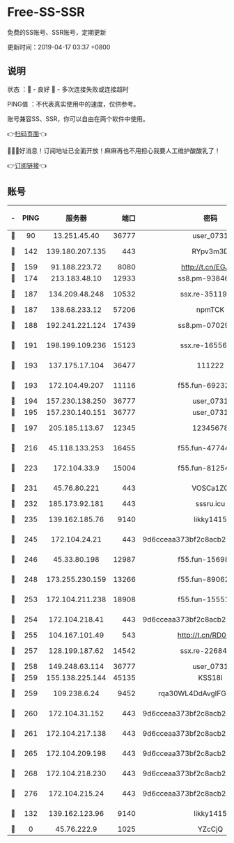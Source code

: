 # Free-SS-SSR

免费的SS账号、SSR账号，定期更新

更新时间：2019-04-17 03:37 +0800

## 说明

状态     ：🙂 - 良好 🙁 - 多次连接失败或连接超时

PING值   ：不代表真实使用中的速度，仅供参考。

账号兼容SS、SSR，你可以自由在两个软件中使用。

👉[扫码页面](https://liesauer.github.io/Free-SS-SSR/)👈

🎉🎉🎉好消息！订阅地址已全面开放！麻麻再也不用担心我要人工维护酸酸乳了！

👉[订阅链接](https://www.liesauer.net/yogurt/subscribe?ACCESS_TOKEN=DAYxR3mMaZAsaqUb)👈

## 账号

|-|PING|服务器|端口|密码|加密方式|区域|
|:----:|:----:|:-----:|-----:|:----:|:----:|:----:|
|🙂|90|13.251.45.40|36777|user_0731|chacha20|SG|
|🙂|142|139.180.207.135|443|RYpv3m3D|aes-256-cfb|JP|
|🙂|159|91.188.223.72|8080|http://t.cn/EGJIyrl|rc4-md5|RU|
|🙂|174|213.183.48.10|12933|ss8.pm-93846513|rc4-md5|RU|
|🙂|187|134.209.48.248|10532|ssx.re-35119050|aes-256-cfb|US|
|🙂|187|138.68.233.12|57206|npmTCK|rc4-md5|US|
|🙂|188|192.241.221.124|17439|ss8.pm-07029928|aes-256-cfb|US|
|🙂|191|198.199.109.236|15123|ssx.re-16556245|aes-256-cfb|US|
|🙂|193|137.175.17.104|36477|111222|aes-256-cfb|US|
|🙂|193|172.104.49.207|11116|f55.fun-69232280|aes-256-cfb|SG|
|🙂|194|157.230.138.250|36777|user_0731|chacha20|US|
|🙂|195|157.230.140.151|36777|user_0731|chacha20|US|
|🙂|197|205.185.113.67|12345|12345678|aes-256-cfb|US|
|🙂|216|45.118.133.253|16455|f55.fun-47744783|aes-256-cfb|SG|
|🙂|223|172.104.33.9|15004|f55.fun-81254583|aes-256-cfb|SG|
|🙂|231|45.76.80.221|443|VOSCa1ZG|aes-256-cfb|DE|
|🙂|232|185.173.92.181|443|sssru.icu|rc4-md5|RU|
|🙂|235|139.162.185.76|9140|likky1415|aes-256-cfb|DE|
|🙂|245|172.104.24.21|443|9d6cceaa373bf2c8acb22e60b6a58be6|aes-256-cfb|US|
|🙂|246|45.33.80.198|12987|f55.fun-15698045|aes-256-cfb|US|
|🙂|248|173.255.230.159|13266|f55.fun-89062713|aes-256-cfb|US|
|🙂|253|172.104.211.238|18908|f55.fun-15551858|aes-256-cfb|US|
|🙂|254|172.104.218.41|443|9d6cceaa373bf2c8acb22e60b6a58be6|aes-256-cfb|US|
|🙂|255|104.167.101.49|543|http://t.cn/RD0D7sx|rc4-md5|CA|
|🙂|257|128.199.187.62|14542|ssx.re-22684081|aes-256-cfb|SG|
|🙂|258|149.248.63.114|36777|user_0731|chacha20|CA|
|🙂|259|155.138.225.144|45135|KSS18l|rc4-md5|US|
|🙂|259|109.238.6.24|9452|rqa30WL4DdAvgIFG6Fs3znzTa|aes-256-cfb|FR|
|🙂|260|172.104.31.152|443|9d6cceaa373bf2c8acb22e60b6a58be6|aes-256-cfb|US|
|🙂|261|172.104.217.138|443|9d6cceaa373bf2c8acb22e60b6a58be6|aes-256-cfb|US|
|🙂|265|172.104.209.198|443|9d6cceaa373bf2c8acb22e60b6a58be6|aes-256-cfb|US|
|🙂|268|172.104.218.230|443|9d6cceaa373bf2c8acb22e60b6a58be6|aes-256-cfb|US|
|🙂|276|172.104.215.24|443|9d6cceaa373bf2c8acb22e60b6a58be6|aes-256-cfb|US|
|🙂|132|139.162.123.96|9140|likky1415|aes-256-cfb|JP|
|🙁|0|45.76.222.9|1025|YZcCjQ|rc4-md5|JP|
